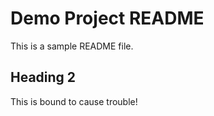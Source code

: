 # Demo Project README

This is a sample README file.

## Heading 2

This is bound to cause trouble!
